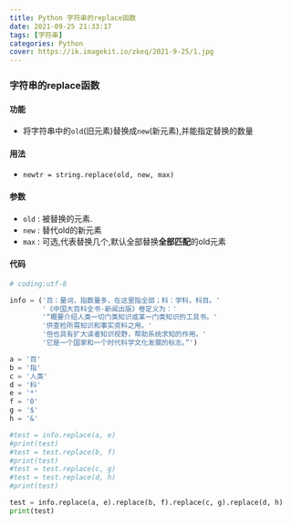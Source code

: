 ```yaml
---
title: Python 字符串的replace函数
date: 2021-09-25 21:33:17
tags: [字符串]
categories: Python
cover: https://ik.imagekit.io/zkeq/2021-9-25/1.jpg
---
```


### 字符串的replace函数

#### 功能

- 将字符串中的`old`(旧元素)替换成`new`(新元素),并能指定替换的数量

#### 用法

- `newtr = string.replace(old, new, max)`

#### 参数

- `old` : 被替换的元素.
- `new` : 替代old的新元素
- `max` : 可选,代表替换几个,默认全部替换**全部匹配**的old元素

#### 代码

```python
# coding:utf-8

info = ('百：量词，指数量多，在这里指全部；科：学科，科目。'
        '《中国大百科全书·新闻出版》卷定义为：'
        '“概要介绍人类一切门类知识或某一门类知识的工具书。'
        '供查检所需知识和事实资料之用。'
        '但也具有扩大读者知识视野，帮助系统求知的作用。'
        '它是一个国家和一个时代科学文化发展的标志。”')

a = '百'
b = '指'
c = '人类'
d = '科'
e = '*'
f = '0'
g = '$'
h = '&'

#test = info.replace(a, e)
#print(test)
#test = test.replace(b, f)
#print(test)
#test = test.replace(c, g)
#test = test.replace(d, h)
#print(test)

test = info.replace(a, e).replace(b, f).replace(c, g).replace(d, h)
print(test)


```

